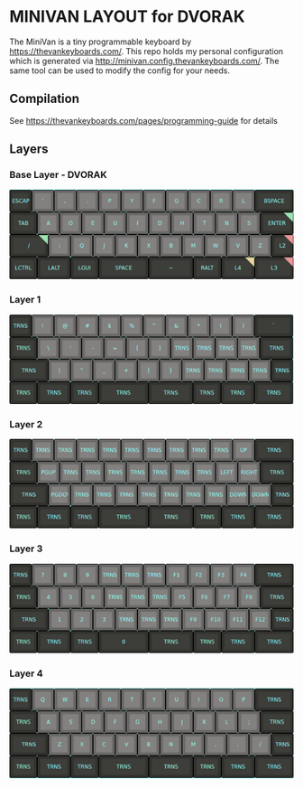 # MINIVAN LAYOUT for DVORAK

The MiniVan is a tiny programmable keyboard by https://thevankeyboards.com/. 
This repo holds my personal configuration which is generated via 
http://minivan.config.thevankeyboards.com/. The same tool can be used to modify
the config for your needs.

## Compilation

See https://thevankeyboards.com/pages/programming-guide for details

## Layers

### Base Layer - DVORAK

![Base Layel](/doc/base.png)

### Layer 1

![Layer 1](/doc/layer1.png)

### Layer 2

![Layel 2](/doc/layer2.png)

### Layer 3

![Layel 3](/doc/layer3.png)

### Layer 4

![Layel 5](/doc/layer4.png)
